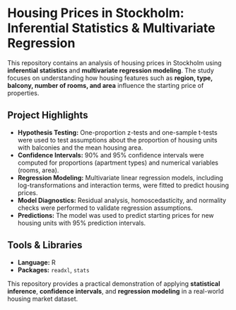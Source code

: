 # Housing Prices in Stockholm: Inferential Statistics & Multivariate Regression

This repository contains an analysis of housing prices in Stockholm using **inferential statistics** and **multivariate regression modeling**. The study focuses on understanding how housing features such as **region, type, balcony, number of rooms, and area** influence the starting price of properties.  

## Project Highlights
- **Hypothesis Testing:** One-proportion z-tests and one-sample t-tests were used to test assumptions about the proportion of housing units with balconies and the mean housing area.
- **Confidence Intervals:** 90% and 95% confidence intervals were computed for proportions (apartment types) and numerical variables (rooms, area).
- **Regression Modeling:** Multivariate linear regression models, including log-transformations and interaction terms, were fitted to predict housing prices.
- **Model Diagnostics:** Residual analysis, homoscedasticity, and normality checks were performed to validate regression assumptions.
- **Predictions:** The model was used to predict starting prices for new housing units with 95% prediction intervals.

## Tools & Libraries
- **Language:** R  
- **Packages:** `readxl`, `stats`  

This repository provides a practical demonstration of applying **statistical inference**, **confidence intervals**, and **regression modeling** in a real-world housing market dataset.
